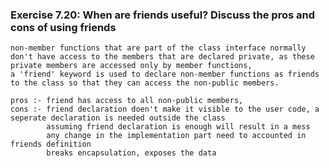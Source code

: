 ### Exercise 7.20: When are friends useful? Discuss the pros and cons of using friends

    non-member functions that are part of the class interface normally don't have access to the members that are declared private, as these private members are accessed only by member functions, 
    a 'friend' keyword is used to declare non-member functions as friends to the class so that they can access the non-public members.

    pros :- friend has access to all non-public members, 
    cons :- friend declaration doen't make it visible to the user code, a seperate declaration is needed outside the class
            assuming friend declaration is enough will result in a mess
            any change in the implementation part need to accounted in friends definition
            breaks encapsulation, exposes the data